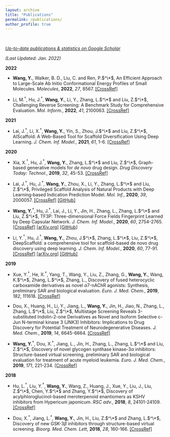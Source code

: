 ```yaml
---
layout: archive
title: "Publications"
permalink: /publications/
author_profile: true
---
```

<br>

*[Up-to-date publications & statistics on Google Scholar](https://scholar.google.com/citations?user=XoubmdkAAAAJ&hl=en)*

*(Last Updated: Jan. 2022)*

**2022**

- **Wang, Y.**, Walker, B. D., Liu, C. and Ren, P.$^\*$, An Efficient Approach to Large-Scale Ab Initio Conformational Energy Profiles of Small Molecules. *Molecules*, **2022**, *27*, 8567. [\[CrossRef\]](https://doi.org/10.3390/molecules27238567) 

- Li, M.$^\dagger$, Hu, J.$^\dagger$, **Wang, Y.**, Li, Y., Zhang, L.$^\*$ and Liu, Z.$^\*$, Challenging Reverse Screening: A Benchmark Study for Comprehensive Evaluation. *Mol. Inform.*, **2022**, *41*, 2100063. [\[CrossRef\]](https://doi.org/10.1002/minf.202100063) 

**2021**

- Lai, J.$^\dagger$, Li, X.$^\dagger$, **Wang, Y.**, Yin, S., Zhou, J.$^\*$ and Liu, Z.$^\*$, AIScaffold: A Web-Based Tool for Scaffold Diversification Using Deep Learning. *J. Chem. Inf. Model.*, **2021**, *61*, 1-6. [\[CrossRef\]](https://doi.org/10.1021/acs.jcim.0c00867) 

**2020**

- Xia, X.$^\dagger$, Hu, J.$^\dagger$, **Wang, Y.**, Zhang, L.$^\*$ and Liu, Z.$^\*$, Graph-based generative models for *de novo* drug design. *Drug Discovery Today: Technol.*, **2019**, *32*, 45-53. [\[CrossRef\]](https://doi.org/10.1016/j.ddtec.2020.11.004) 

- Lai, J.$^\dagger$, Hu, J.$^\dagger$, **Wang, Y.**, Zhou, X., Li, Y., Zhang, L.$^\*$ and Liu, Z.$^\*$, Privileged Scaffold Analysis of Natural Products with Deep Learning‐based Indication Prediction Model. *Mol. Inf.*, **2020**, *39*, 2000057. [\[CrossRef\]](https://doi.org/10.1002/minf.202000057) [\[GitHub\]](https://github.com/wllllg/Privileged_Scaffold)

- **Wang, Y.**$^\dagger$, Hu, J.$^\dagger$, Lai, J., Li, Y., Jin, H., Zhang, L., Zhang, L.$^\*$ and Liu, Z.$^\*$, TF3P: Three-dimensional Force Fields Fingerprint Learned by Deep Capsular Network. *J. Chem. Inf. Model.*, **2020**, *60*, 2754-2765. [\[CrossRef\]](https://doi.org/10.1021/acs.jcim.0c00005) [\[arXiv.org\]](https://arxiv.org/abs/1912.11430) [\[GitHub\]](https://github.com/CanisW/TF3P)
  
- Li, Y.$^\dagger$, Hu, J.$^\dagger$, **Wang, Y.**, Zhou, J.$^\*$, Zhang, L.$^\*$, Liu, Z.$^\*$, DeepScaffold: a comprehensive tool for scaffold-based de novo drug discovery using deep learning. *J. Chem. Inf. Model.*, **2020**, *60*, 77-91. [\[CrossRef\]](https://doi.org/10.1021/acs.jcim.9b00727) [\[arXiv.org\]](https://arxiv.org/abs/1908.07209) [\[GitHub\]](https://github.com/deep-scaffold)

**2019**

- Xue, Y.$^\dagger$, He, X.$^\dagger$, Yang, T., Wang, Y., Liu, Z., Zhang, G., **Wang, Y.**, Wang, K.$^\*$, Zhang, L.$^\*$, Zhang, L., Discovery of fused heterocyclic carboxamide derivatives as novel $\alpha$7-nAChR agonists: Synthesis, preliminary SAR and biological evaluation. *Euro. J. Med. Chem.*, **2019**, *182*, 111618. [\[CrossRef\]](https://doi.org/10.1016/j.ejmech.2019.111618)
  
- Dou, X., Huang, H., Li, Y., Jiang, L., **Wang, Y.**, Jin, H., Jiao, N., Zhang, L., Zhang, L.$^\*$, Liu, Z.$^\*$, Multistage Screening Reveals 3-substituted Indolin-2-one Derivatives as Novel and Isoform Selective c-Jun N-terminal kinase 3 (JNK3) Inhibitors: Implications to Drug Discovery for Potential Treatment of Neurodegenerative Diseases. *J. Med. Chem.*, **2019**, *14*, 6645-6664. [\[CrossRef\]](https://doi.org/10.1021/acs.jmedchem.9b00537)

- **Wang, Y.**$^\dagger$, Dou, X.$^\dagger$, Jiang, L., Jin, H., Zhang, L., Zhang, L.$^\*$ and Liu, Z.$^\*$, Discovery of novel glycogen synthase kinase-3$\alpha$ inhibitors: Structure-based virtual screening, preliminary SAR and biological evaluation for treatment of acute myeloid leukemia. *Euro. J. Med. Chem.*, **2019**, *171*, 221-234. [\[CrossRef\]](https://doi.org/10.1016/j.ejmech.2019.03.039)

**2018**

- Hu, L.$^\dagger$, Liu, Y.$^\dagger$, **Wang, Y.**, Wang, Z., Huang, J., Xue, Y., Liu, J., Liu, Z.$^\*$, Chen, Y.$^\*$ and Zhang, Y.$^\*$, Discovery of acylphloroglucinol-based meroterpenoid enantiomers as KSHV inhibitors from Hypericum japonicum. *RSC adv.*, **2018**, *8*, 24101-24109. [\[CrossRef\]](https://doi.org/10.1039/C8RA04073G)

- Dou, X.$^\dagger$, Jiang, L.$^\dagger$, **Wang, Y.**, Jin, H., Liu, Z.$^\*$ and Zhang, L.$^\*$, Discovery of new GSK-3$\beta$ inhibitors through structure-based virtual screening. *Bioorg. Med. Chem. Lett*, **2018**, *28*, 160-166. [\[CrossRef\]](https://doi.org/10.1016/j.bmcl.2017.11.036)
